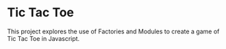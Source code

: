 # Tic Tac Toe

This project explores the use of Factories and Modules to create a
game of Tic Tac Toe in Javascript.
